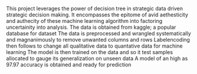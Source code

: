 This project leverages the power of decision tree in strategic data driven strategic decision making. It encompasses  the epitome of avid aethesticity and authecity of these machine learning algorithm into factoring uncertainity into analysis. The data is obtained from kaggle; a popular database for dataset 
The data is preprocessed and wrangled systematically and magnanimously to remove unwanted columns and rows
Labelencoding then follows to change all qualitative data to quantative data for machine learning
The model is then trained on the data and so it test samples allocated to gauge its generalization on unseen data
A model of an high as 97.97 accuracy is obtained and ready for prediction
